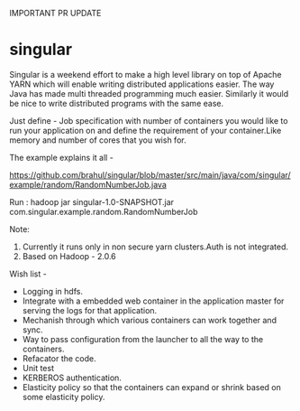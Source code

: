 IMPORTANT PR UPDATE

singular
========

Singular is a weekend effort to make a high level library on top of Apache YARN which will enable writing distributed
applications easier. The way Java has made multi threaded programming much easier. Similarly it would be nice to 
write distributed programs with the same ease.


Just define - Job specification with number of containers you would like to run your application on and define the 
requirement of your container.Like memory and number of cores that you wish for.

The example explains it all -

https://github.com/brahul/singular/blob/master/src/main/java/com/singular/example/random/RandomNumberJob.java

Run : hadoop jar singular-1.0-SNAPSHOT.jar com.singular.example.random.RandomNumberJob

Note:
1. Currently it runs only in non secure yarn clusters.Auth is not integrated.
2. Based on Hadoop - 2.0.6

Wish list -
+ Logging in hdfs.
+ Integrate with a embedded web container in the application master for serving the logs for that application.
+ Mechanish through which various containers can work together and sync.
+ Way to pass configuration from the launcher to all the way to the containers.
+ Refacator the code.
+ Unit test
+ KERBEROS authentication.
+ Elasticity policy so that the containers can expand or shrink based on some elasticity policy.
